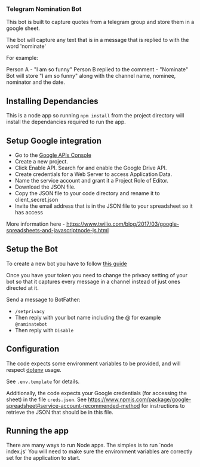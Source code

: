 ### Telegram Nomination Bot

This bot is built to capture quotes from a telegram group and store them in a google sheet.

The bot will capture any text that is in a message that is replied to with the word 'nominate'

For example:

Person A - "I am so funny"
Person B replied to the comment - "Nominate"
Bot will store "I am so funny" along with the channel name, nominee, nominator and the date.

## Installing Dependancies

This is a node app so running `npm install` from the project directory will install the dependancies required to run the app.

## Setup Google integration

* Go to the [Google APIs Console](https://console.developers.google.com/)
* Create a new project.
* Click Enable API. Search for and enable the Google Drive API.
* Create credentials for a Web Server to access Application Data.
* Name the service account and grant it a Project Role of Editor.
* Download the JSON file.
* Copy the JSON file to your code directory and rename it to client_secret.json
* Invite the email address that is in the JSON file to your spreadsheet so it has access

More information here - https://www.twilio.com/blog/2017/03/google-spreadsheets-and-javascriptnode-js.html

## Setup the Bot

To create a new bot you have to follow [this guide](https://core.telegram.org/bots#6-botfather)

Once you have your token you need to change the privacy setting of your bot so that it captures every message in a channel instead of just ones directed at it.

Send a message to BotFather:

* `/setprivacy`
* Then reply with your bot name including the @ for example `@naminatebot`
* Then reply with `Disable`

## Configuration
The code expects some environment variables to be provided, and will respect [dotenv](https://www.npmjs.com/package/dotenv) usage.

See `.env.template` for details.

Additionally, the code expects your Google credentials (for accessing the sheet) in the file `creds.json`.  See https://www.npmjs.com/package/google-spreadsheet#service-account-recommended-method for instructions to retrieve the JSON that should be in this file.

## Running the app
There are many ways to run Node apps. The simples is to run `node index.js' You will need to make sure the environment variables are correctly set for the application to start.
